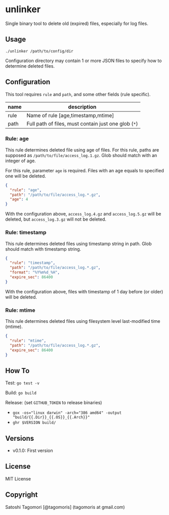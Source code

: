 # unlinker

Single binary tool to delete old (expired) files, especially for log files.

## Usage

```
./unlinker /path/to/config/dir
```

Configuration directory may contain 1 or more JSON files to specify how to determine deleted files.

## Configuration

This tool requires `rule` and `path`, and some other fields (rule specific).

|name|description|
|----|-----------|
|rule|Name of rule [age,timestamp,mtime]|
|path|Full path of files, must contain just one glob (`*`)|

### Rule: age

This rule determines deleted file using age of files. For this rule, paths are supposed as `/path/to/file/access_log.1.gz`. Glob should match with an integer of age.

For this rule, parameter `age` is required. Files with an age equals to specified one will be deleted.

```json
{
  "rule": "age",
  "path": "/path/to/file/access_log.*.gz",
  "age": 4
}
```

With the configuration above, `access_log.4.gz` and `access_log.5.gz` will be deleted, but `access_log.3.gz` will not be deleted.

### Rule: timestamp

This rule determines deleted files using timestamp string in path. Glob should match with timestamp string.

```json
{
  "rule": "timestamp",
  "path": "/path/to/file/access_log.*.gz",
  "format": "%Y%m%d_%H",
  "expire_sec": 86400
}
```

With the configuration above, files with timestamp of 1 day before (or older) will be deleted.

### Rule: mtime

This rule determines deleted files using filesystem level last-modified time (mtime).

```json
{
  "rule": "mtime",
  "path": "/path/to/file/access_log.*.gz",
  "expire_sec": 86400
}
```

## How To

Test: `go test -v`

Build: `go build`

Release: (set `GITHUB_TOKEN` to release binaries)
 - `gox -os="linux darwin" -arch="386 amd64" -output "build/{{.Dir}}_{{.OS}}_{{.Arch}}"`
 - `ghr $VERSION build/`

## Versions

- v0.1.0: First version

## License

MIT License

## Copyright

Satoshi Tagomori [@tagomoris] (tagomoris at gmail.com)
